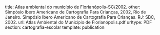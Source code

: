 title: Atlas ambiental do município de Florianópolis-SC/2002.
other: Simpósio Ibero Americano de Cartografia Para Crianças, 2002, Rio de Janeiro. Simpósio Ibero Americano de Cartografia Para Crianças. RJ: SBC, 2002.
url: Atlas Ambiental do Município de Florianópolis.pdf
urltype: PDF
section: cartografia-escolar
template: publication
